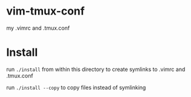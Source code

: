 # vim-tmux-conf
my .vimrc and .tmux.conf

# Install
run `./install` from within this directory to create symlinks to .vimrc and .tmux.conf

run `./install --copy` to copy files instead of symlinking
